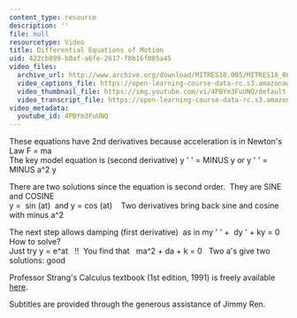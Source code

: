 ```yaml
---
content_type: resource
description: ''
file: null
resourcetype: Video
title: Differential Equations of Motion
uid: 422cb899-b0af-a6fe-2617-f8b16f085a45
video_files:
  archive_url: http://www.archive.org/download/MITRES18.005/MITRES18_005S10_DiffEqnsMotion_300k.mp4
  video_captions_file: https://open-learning-course-data-rc.s3.amazonaws.com/res-18-005-highlights-of-calculus-spring-2010/87eb8f93612c5f239900902445f8b9f2_4PBYm3FuUNQ.vtt
  video_thumbnail_file: https://img.youtube.com/vi/4PBYm3FuUNQ/default.jpg
  video_transcript_file: https://open-learning-course-data-rc.s3.amazonaws.com/res-18-005-highlights-of-calculus-spring-2010/c6ee7a814a065c89295cd0817f4ab218_4PBYm3FuUNQ.pdf
video_metadata:
  youtube_id: 4PBYm3FuUNQ
---
```


These equations have 2nd derivatives because acceleration is in Newton's Law F = ma  
The key model equation is (second derivative) y ' ' = MINUS y or y ' ' =  MINUS a^2 y  
  
There are two solutions since the equation is second order.  They are SINE and COSINE  
y =  sin (at)  and y = cos (at)    Two derivatives bring back sine and cosine with minus a^2  
  
The next step allows damping (first derivative)  as in my ' ' +  dy ' + ky = 0   How to solve?  
Just try y = e^at   !!  You find that   ma^2 + da + k = 0   Two a's give two solutions: good

Professor Strang's Calculus textbook (1st edition, 1991) is freely available [here](/courses/res-18-001-calculus-online-textbook-spring-2005/).

Subtitles are provided through the generous assistance of Jimmy Ren.